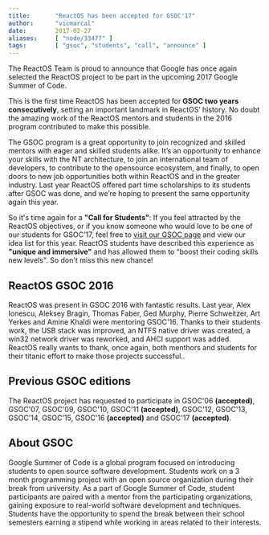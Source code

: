 ```yaml
---
title:       "ReactOS has been accepted for GSOC'17"
author:      "vicmarcal"
date:        2017-02-27
aliases:     [ "node/33477" ]
tags:        [ "gsoc", "students", "call", "announce" ]
---
```


<p>The ReactOS Team is proud to announce that Google has once again selected the ReactOS project to be part in the upcoming 2017 Google Summer of Code.</p>
<p>This is the first time ReactOS has been accepted for<b> GSOC two years consecutively</b>, setting an important landmark in ReactOS’ history. No doubt the amazing work of the ReactOS mentors and students in the 2016 program contributed to make this possible.</p>
<p>The GSOC program is a great opportunity to join recognized and skilled mentors with eager and skilled students alike. It’s an opportunity to enhance your skills with the NT architecture, to join an international team of developers, to contribute to the opensource ecosystem, and finally, to open doors to new job opportunities both within ReactOS and in the greater industry. Last year ReactOS offered part time scholarships to its students after GSOC was done, and we’re hoping to present the same opportunity again this year.</p>
<p>So it's time again for a <b>"Call for Students"</b>: If you feel attracted by the ReactOS objectives, or if you know someone who would love to be one of our students for GSOC'17, feel free to <a href="https:///summerofcode.withgoogle.com/organizations/5423529534160896">visit our GSOC page</a> and view our idea list for this year.  ReactOS students have described this experience as <b>"unique and immersive"</b> and has allowed them to “boost their coding skills new levels". So don't miss this new chance!</p>
 

<h2> ReactOS GSOC 2016</h2> 
<p> ReactOS was present in GSOC 2016 with fantastic results. Last year, Alex Ionescu, Aleksey Bragin, Thomas Faber, Ged Murphy, Pierre Schweitzer, Art Yerkes and Amine Khaldi were mentoring GSOC'16. 
Thanks to their students work, the USB stack was improved, an NTFS native driver was created, a win32 network driver was reworked, and AHCI support was added. ReactOS really wants to thank, once again, both menthors and students for their titanic effort to make those projects successful..</p>

<h2>Previous GSOC editions </h2>
<p>The ReactOS project has requested to participate in GSOC'06 <b>(accepted)</b>, GSOC'07, GSOC'09, GSOC'10, GSOC'11 <b>(accepted)</b>, GSOC'12, GSOC'13, GSOC'14, GSOC'15, GSOC'16 <b>(accepted)</b> and GSOC'17 <b>(accepted)</b>.</p>

 <h2>About GSOC </h2>
<p> Google Summer of Code is a global program focused on introducing students to open source software development. Students work on a 3 month programming project with an open source organization during their break from university. As a part of Google Summer of Code, student participants are paired with a mentor from the participating organizations, gaining exposure to real-world software development and techniques. Students have the opportunity to spend the break between their school semesters earning a stipend while working in areas related to their interests. </p>

